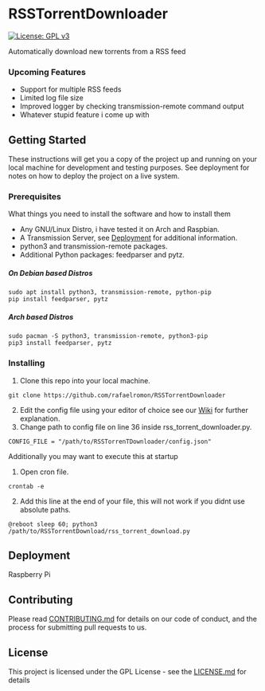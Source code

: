 # RSSTorrentDownloader
[![License: GPL v3](https://img.shields.io/badge/License-GPL%20v3-blue.svg)](http://www.gnu.org/licenses/gpl-3.0)

Automatically download new torrents from a RSS feed

### Upcoming Features
* Support for multiple RSS feeds
* Limited log file size
* Improved logger by checking transmission-remote command output
* Whatever stupid feature i come up with

## Getting Started
These instructions will get you a copy of the project up and running on your local machine for development and testing purposes. See deployment for notes on how to deploy the project on a live system.

### Prerequisites

What things you need to install the software and how to install them
* Any GNU/Linux Distro, i have tested it on Arch and Raspbian.
* A Transmission Server, see [Deployment](Deployment) for additional information.
* python3 and transmission-remote packages.
* Additional Python packages: feedparser and pytz.

##### On Debian based Distros
```
sudo apt install python3, transmission-remote, python-pip
pip install feedparser, pytz
```

##### Arch based Distros
```
sudo pacman -S python3, transmission-remote, python3-pip
pip3 install feedparser, pytz
```

### Installing
1. Clone this repo into your local machine.

  ```
git clone https://github.com/rafaelromon/RSSTorrentDownloader
```
2. Edit the config file using your editor of choice see our [Wiki](https://github.com/rafaelromon/RSSTorrentDownloader/wiki/Configuration-File) for further explanation.
3. Change path to config file on line 36 inside rss_torrent_downloader.py.

  ```
CONFIG_FILE = "/path/to/RSSTorrenTDownloader/config.json"
```

Additionally you may want to execute this at startup

1. Open cron file.

  ```
crontab -e
```

2. Add this line at the end of your file, this will not work if you didnt use absolute paths.

  ```
@reboot sleep 60; python3 /path/to/RSSTorrentDownload/rss_torrent_download.py
```

## Deployment

Raspberry Pi

## Contributing

Please read [CONTRIBUTING.md](https://gist.github.com/PurpleBooth/b24679402957c63ec426) for details on our code of conduct, and the process for submitting pull requests to us.

## License

This project is licensed under the GPL License - see the [LICENSE.md](LICENSE.md) for details
